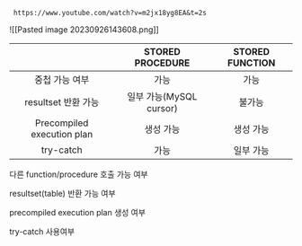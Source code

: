 ```timestamp-url 
 https://www.youtube.com/watch?v=m2jx18yg8EA&t=2s
 ```


![[Pasted image 20230926143608.png]]

|                            |    STORED PROCEDURE     | STORED FUNCTION |
|:--------------------------:|:-----------------------:|:---------------:|
|       중첩 가능 여부       |          가능           |      가능       |
|    resultset 반환 가능     | 일부 가능(MySQL cursor) |     불가능      |
| Precompiled execution plan |        생성 가능        |    생성 가능    |
|         try-catch          |          가능           |    일부 가능    |


다른 function/procedure 호출 가능 여부

resultset(table) 반환 가능 여부

precompiled execution plan 생성 여부

try-catch 사용여부

